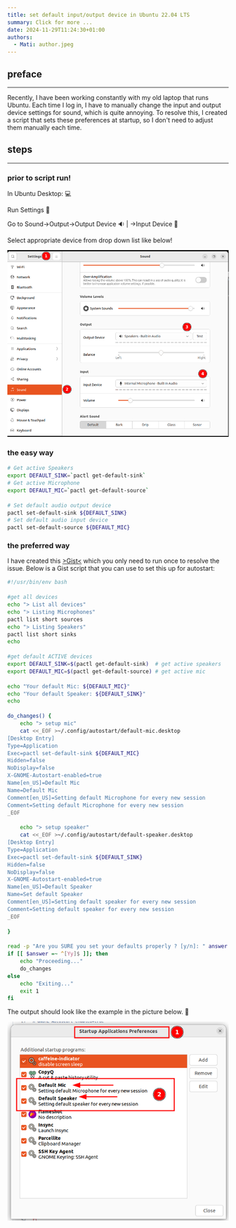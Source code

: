 ```yaml
---
title: set default input/output device in Ubuntu 22.04 LTS
summary: Click for more ...
date: 2024-11-29T11:24:30+01:00
authors:
  - Mati: author.jpeg
---
```


## preface

---

Recently, I have been working constantly with my old laptop that runs Ubuntu. Each time I log in, I have to manually
change the input and output device settings for sound, which is quite annoying. To resolve this, I created a script that
sets these preferences at startup, so I don't need to adjust them manually each time.

## steps

---

### prior to script run!

In Ubuntu Desktop: :computer:

Run Settings :wheel:

Go to Sound→Output→Output Device :sound: | →Input Device :microphone:

Select appropriate device from drop down list like below!

![pic](./2024-11-29_11-40.png)

### the easy way

```bash
# Get active Speakers
export DEFAULT_SINK=`pactl get-default-sink`
# Get active Microphone
export DEFAULT_MIC=`pactl get-default-source`

# Set default audio output device
pactl set-default-sink ${DEFAULT_SINK}
# Set default audio input device
pactl set-default-source ${DEFAULT_MIC}

```

### the preferred way

I have created this [>Gist<](https://gist.github.com/matsonkepson/de6327b8aa7677c6048ff1d29c81be57) which you only need
to run once to resolve the issue.
Below is a Gist script that you can use to set this up for autostart:

```bash
#!/usr/bin/env bash

#get all devices
echo "> List all devices"
echo "> Listing Microphones"
pactl list short sources
echo "> Listing Speakers"
pactl list short sinks
echo

#get default ACTIVE devices
export DEFAULT_SINK=$(pactl get-default-sink)  # get active speakers
export DEFAULT_MIC=$(pactl get-default-source) # get active mic

echo "Your default Mic: ${DEFAULT_MIC}"
echo "Your default Speaker: ${DEFAULT_SINK}"
echo

do_changes() {
    echo "> setup mic"
    cat <<_EOF >~/.config/autostart/default-mic.desktop
[Desktop Entry]
Type=Application
Exec=pactl set-default-sink ${DEFAULT_MIC}
Hidden=false
NoDisplay=false
X-GNOME-Autostart-enabled=true
Name[en_US]=Default Mic
Name=Default Mic
Comment[en_US]=Setting default Microphone for every new session
Comment=Setting default Microphone for every new session
_EOF

    echo "> setup speaker"
    cat <<_EOF >~/.config/autostart/default-speaker.desktop
[Desktop Entry]
Type=Application
Exec=pactl set-default-sink ${DEFAULT_SINK}
Hidden=false
NoDisplay=false
X-GNOME-Autostart-enabled=true
Name[en_US]=Default Speaker
Name=Set default Speaker
Comment[en_US]=Setting default speaker for every new session
Comment=Setting default speaker for every new session
_EOF

}

read -p "Are you SURE you set your defaults properly ? [y/n]: " answer
if [[ $answer =~ ^[Yy]$ ]]; then
    echo "Proceeding..."
    do_changes
else
    echo "Exiting..."
    exit 1
fi


```

The output should look like the example in the picture below. :tada:

![pic](./2024-11-29_11-12.png)
